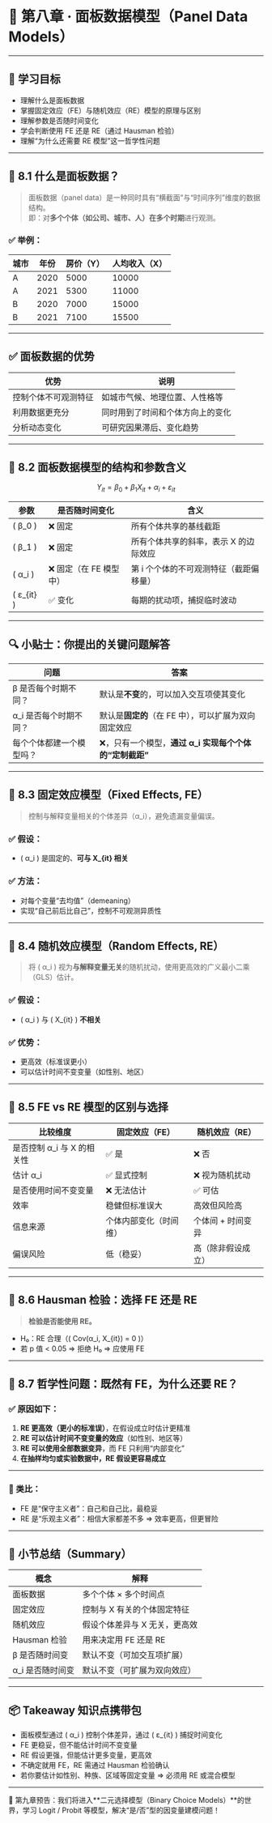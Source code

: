 # 📖 第八章 · 面板数据模型（Panel Data Models）

---

## 🎯 学习目标

- 理解什么是面板数据
- 掌握固定效应（FE）与随机效应（RE）模型的原理与区别
- 理解参数是否随时间变化
- 学会判断使用 FE 还是 RE（通过 Hausman 检验）
- 理解“为什么还需要 RE 模型”这一哲学性问题

---

## 🔹 8.1 什么是面板数据？

> 面板数据（panel data）是一种同时具有“横截面”与“时间序列”维度的数据结构。  
即：对**多个个体（如公司、城市、人）在多个时期**进行观测。

### ✅ 举例：

| 城市 | 年份 | 房价（Y） | 人均收入（X） |
|------|------|-----------|----------------|
| A    | 2020 | 5000      | 10000          |
| A    | 2021 | 5300      | 11000          |
| B    | 2020 | 7000      | 15000          |
| B    | 2021 | 7100      | 15500          |

---

## ✅ 面板数据的优势

| 优势 | 说明 |
|------|------|
| 控制个体不可观测特征 | 如城市气候、地理位置、人性格等 |
| 利用数据更充分 | 同时用到了时间和个体方向上的变化 |
| 分析动态变化 | 可研究因果滞后、变化趋势 |

---

## 🔹 8.2 面板数据模型的结构和参数含义

```math
Y_{it} = β_0 + β_1 X_{it} + α_i + ε_{it}
```

| 参数 | 是否随时间变化 | 含义 |
|------|----------------|------|
| \( β_0 \) | ❌ 固定 | 所有个体共享的基线截距 |
| \( β_1 \) | ❌ 固定 | 所有个体共享的斜率，表示 X 的边际效应 |
| \( α_i \) | ❌ 固定（在 FE 模型中） | 第 i 个个体的不可观测特征（截距偏移量） |
| \( ε_{it} \) | ✅ 变化 | 每期的扰动项，捕捉临时波动 |

---

## 🔍 小贴士：你提出的关键问题解答

| 问题 | 答案 |
|------|------|
| β 是否每个时期不同？ | 默认是**不变**的，可以加入交互项使其变化 |
| α_i 是否每个时期不同？ | 默认是**固定的**（在 FE 中），可以扩展为双向固定效应 |
| 每个个体都建一个模型吗？ | ❌，只有一个模型，**通过 α_i 实现每个个体的“定制截距”** |

---

## 🔹 8.3 固定效应模型（Fixed Effects, FE）

> 控制与解释变量相关的个体差异（α_i），避免遗漏变量偏误。

### ✅ 假设：
- \( α_i \) 是固定的、**可与 X_{it} 相关**

### ✅ 方法：
- 对每个变量“去均值”（demeaning）
- 实现“自己前后比自己”，控制不可观测异质性

---

## 🔹 8.4 随机效应模型（Random Effects, RE）

> 将 \( α_i \) 视为**与解释变量无关**的随机扰动，使用更高效的广义最小二乘（GLS）估计。

### ✅ 假设：
- \( α_i \) 与 \( X_{it} \) **不相关**

### ✅ 优势：
- 更高效（标准误更小）
- 可以估计时间不变变量（如性别、地区）

---

## 🔹 8.5 FE vs RE 模型的区别与选择

| 比较维度 | 固定效应（FE） | 随机效应（RE） |
|----------|----------------|----------------|
| 是否控制 α_i 与 X 的相关性 | ✅ 是 | ❌ 否 |
| 估计 α_i | ✅ 显式控制 | ❌ 视为随机扰动 |
| 是否使用时间不变变量 | ❌ 无法估计 | ✅ 可估 |
| 效率 | 稳健但标准误大 | 高效但风险高 |
| 信息来源 | 个体内部变化（时间维） | 个体间 + 时间变异 |
| 偏误风险 | 低（稳妥） | 高（除非假设成立） |

---

## 🔹 8.6 Hausman 检验：选择 FE 还是 RE

> **检验是否能使用 RE。**

- H₀：RE 合理（\( Cov(α_i, X_{it}) = 0 \)）
- 若 p 值 < 0.05 ⇒ 拒绝 H₀ ⇒ 应使用 FE

---

## 🔹 8.7 哲学性问题：既然有 FE，为什么还要 RE？

### ✅ 原因如下：

1. **RE 更高效（更小的标准误）**，在假设成立时估计更精准  
2. **RE 可以估计时间不变变量的效应**（如性别、地区等）  
3. **RE 可以使用全部数据变异**，而 FE 只利用“内部变化”  
4. **在抽样均匀或实验数据中，RE 假设更容易成立**

---

### 🧠 类比：

- FE 是“保守主义者”：自己和自己比，最稳妥  
- RE 是“乐观主义者”：相信大家都差不多 ⇒ 效率更高，但更冒险

---

## 📝 小节总结（Summary）

| 概念 | 解释 |
|------|------|
| 面板数据 | 多个个体 × 多个时间点 |
| 固定效应 | 控制与 X 有关的个体固定特征 |
| 随机效应 | 假设个体差异与 X 无关，更高效 |
| Hausman 检验 | 用来决定用 FE 还是 RE |
| β 是否随时间变 | 默认不变（可加交互项扩展） |
| α_i 是否随时间变 | 默认不变（可扩展为双向效应） |

---

## 📦 Takeaway 知识点携带包

- 面板模型通过 \( α_i \) 控制个体差异，通过 \( ε_{it} \) 捕捉时间变化
- FE 更稳妥，但不能估计时间不变变量
- RE 假设更强，但能估计更多变量，更高效
- 不确定就用 FE，RE 需通过 Hausman 检验确认
- 若你要估计如性别、种族、区域等固定变量 ⇒ 必须用 RE 或混合模型

---

📌 第九章预告：我们将进入**二元选择模型（Binary Choice Models）**的世界，学习 Logit / Probit 等模型，解决“是/否”型的因变量建模问题！

